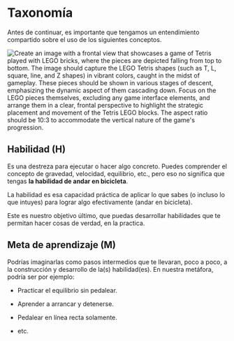 # Taxonomía

Antes de continuar, es importante que tengamos un entendimiento compartido sobre el uso de los siguientes conceptos. 

![Create an image with a frontal view that showcases a game of Tetris played with LEGO bricks, where the pieces are depicted falling from top to bottom. The image should capture the LEGO Tetris shapes (such as T, L, square, line, and Z shapes) in vibrant colors, caught in the midst of gameplay. These pieces should be shown in various stages of descent, emphasizing the dynamic aspect of them cascading down. Focus on the LEGO pieces themselves, excluding any game interface elements, and arrange them in a clear, frontal perspective to highlight the strategic placement and movement of the Tetris LEGO blocks. The aspect ratio should be 10:3 to accommodate the vertical nature of the game's progression.](/home/diegovelezg/Documentos/GitHub/codigom/assets/lego_teris.jpg)

## Habilidad (H)

Es una destreza para ejecutar o hacer algo concreto. Puedes comprender el concepto de gravedad, velocidad, equilibrio, etc., pero eso no significa que tengas **la habilidad de andar en bicicleta**.

La habilidad es esa capacidad práctica de aplicar lo que sabes (o incluso lo que intuyes) para lograr algo efectivamente (andar en bicicleta).

Este es nuestro objetivo último, que puedas desarrollar habilidades que te permitan hacer cosas de verdad, en la practica.

## Meta de aprendizaje (M)

Podrías imaginarlas como pasos intermedios que te llevaran, poco a poco, a la construcción y desarrollo de la(s) habilidad(es). En nuestra metáfora, podría ser por ejemplo:

- Practicar el equilibrio sin pedalear.

- Aprender a arrancar y detenerse.

- Pedalear en línea recta solamente.

- etc.
